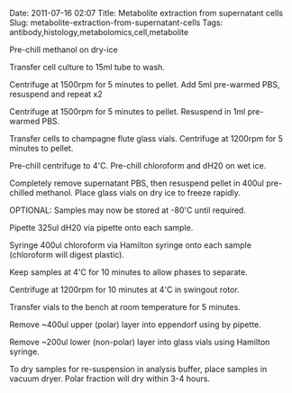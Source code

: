 Date: 2011-07-16 02:07
Title: Metabolite extraction from supernatant cells
Slug: metabolite-extraction-from-supernatant-cells
Tags: antibody,histology,metabolomics,cell,metabolite







Pre-chill methanol on dry-ice



Transfer cell culture to 15ml tube to wash.  



Centrifuge at 1500rpm for 5 minutes to pellet. Add 5ml pre-warmed PBS, resuspend and repeat x2



Centrifuge at 1500rpm for 5 minutes to pellet. Resuspend in 1ml pre-warmed PBS.



Transfer cells to champagne flute glass vials. Centrifuge at 1200rpm for 5 minutes to pellet.



Pre-chill centrifuge to 4&#39;C.
Pre-chill chloroform and dH20 on wet ice.



Completely remove supernatant PBS, then resuspend pellet in 400ul pre-chilled methanol. Place glass vials on dry ice to freeze rapidly. 

OPTIONAL: Samples may now be stored at -80&#39;C until required.



Pipette 325ul dH20 via pipette onto each sample.



Syringe 400ul chloroform  via Hamilton syringe onto each sample (chloroform will digest plastic).



Keep samples at 4&#39;C for 10 minutes to allow phases to separate.



Centrifuge at 1200rpm for 10 minutes at 4&#39;C in swingout rotor.



Transfer vials to the bench at room temperature for 5 minutes.



Remove ~400ul upper (polar) layer into eppendorf using by pipette.



Remove ~200ul lower (non-polar) layer into glass vials using Hamilton syringe.



To dry samples for re-suspension in analysis buffer, place samples in vacuum dryer. Polar fraction will dry within 3-4 hours.




